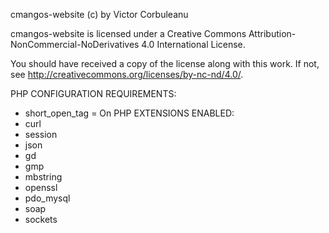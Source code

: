 cmangos-website (c) by Victor Corbuleanu

cmangos-website is licensed under a Creative Commons Attribution-NonCommercial-NoDerivatives 4.0 International License.

You should have received a copy of the license along with this work. If not, see http://creativecommons.org/licenses/by-nc-nd/4.0/.

PHP CONFIGURATION REQUIREMENTS:
- short_open_tag = On
PHP EXTENSIONS ENABLED:
 - curl
 - session
 - json
 - gd
 - gmp
 - mbstring
 - openssl
 - pdo_mysql
 - soap
 - sockets
